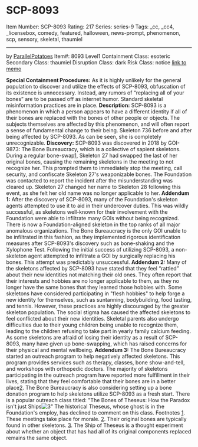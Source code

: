 # SCP-8093
Item Number: SCP-8093
Rating: 217
Series: series-9
Tags: _cc, _cc4, _licensebox, comedy, featured, halloween, news-prompt, phenomenon, scp, sensory, skeletal, thaumiel

---

by [ParallelPotatoes](/parallels-potato-page)
Item#: 8093
Level1
Containment Class:
esoteric
Secondary Class:
thaumiel
Disruption Class:
dark
Risk Class:
notice
[link to memo](/classification-committee-memo)  

**Special Containment Procedures:** As it is highly unlikely for the general population to discover and utilize the effects of SCP-8093, obfuscation of its existence is unnecessary. Instead, any rumors of “replacing all of your bones” are to be passed off as internet humor. Standard skeletal misinformation practices are in place.
**Description:** SCP-8093 is a phenomenon in which a person appears to have a different identity if all of their bones are replaced with the bones of other people or objects. The subjects themselves are affected by this phenomenon, and will often report a sense of fundamental change to their being.
Skeleton 736 before and after being affected by SCP-8093. As can be seen, she is completely unrecognizable.
**Discovery:** SCP-8093 was discovered in 2018 by GOI-9873: The Bone Bureaucracy, which is a collective of sapient skeletons. During a regular bone-swap[1](javascript:;), Skeleton 27 had swapped the last of her original bones, causing the remaining skeletons in the meeting to not recognize her. This prompted them to immediately stop the meeting, call security, and confiscate Skeleton 27's weaponizable bones. The Foundation was contacted to report the incident after the misunderstanding was cleared up. Skeleton 27 changed her name to Skeleton 28 following this event, as she felt her old name was no longer applicable to her.
**Addendum 1:** After the discovery of SCP-8093, many of the Foundation's skeleton agents attempted to use it to aid in their undercover duties. This was wildly successful, as skeletons well-known for their involvement with the Foundation were able to infiltrate many GOIs without being recognized. There is now a Foundation-aligned skeleton in the top ranks of all major anomalous organizations. The Bone Bureaucracy is the only GOI unable to be infiltrated in this fashion, as they implemented rigorous identification measures after SCP-8093's discovery such as bone-shaking and the Xylophone Test.
Following the initial success of utilizing SCP-8093, a non-skeleton agent attempted to infiltrate a GOI by surgically replacing his bones. This attempt was predictably unsuccessful.
**Addendum 2:** Many of the skeletons affected by SCP-8093 have stated that they feel “rattled” about their new identities not matching their old ones. They often report that their interests and hobbies are no longer applicable to them, as they no longer have the same bones that they learned those hobbies with. Some skeletons have considered participating in "flesh hobbies" to help forge a new identity for themselves, such as suntanning, bodybuilding, food tasting, and tennis. However, these practices are highly discouraged by the greater skeleton population. The social stigma has caused the affected skeletons to feel conflicted about their new identities. Skeletal parents also undergo difficulties due to their young children being unable to recognize them, leading to the children refusing to take part in yearly family calcium feeding. As some skeletons are afraid of losing their identity as a result of SCP-8093, many have given up bone-swapping, which has raised concerns for their physical and mental wellbeing.
**Addendum 3:** The Bone Bureaucracy started an outreach program to help negatively affected skeletons. This program provides services such as therapy, classes, bone show-and-tell, and workshops with orthopedic doctors. The majority of skeletons participating in the outreach program have reported more fulfillment in their lives, stating that they feel comfortable that their bones are in a better place[2](javascript:;). The Bone Bureaucracy is also considering setting up a bone donation program to help skeletons utilize SCP-8093 as a fresh start. There is a popular outreach class titled: "The Bones of Theseus: How the Paradox isn't just Ships![3](javascript:;)" The historical Theseus, whose ghost is in the Foundation's employ, has declined to comment on this class.
Footnotes
[1](javascript:;). These meetings take place for morale.
[2](javascript:;). Their original bones are typically found in other skeletons.
[3](javascript:;). The Ship of Theseus is a thought experiment about whether an object that has had all of its original components replaced remains the same object.